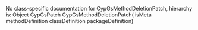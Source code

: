 No class-specific documentation for CypGsMethodDeletionPatch, hierarchy is: 
Object
  CypGsPatch
    CypGsMethodDeletionPatch( isMeta methodDefinition classDefinition packageDefinition)
